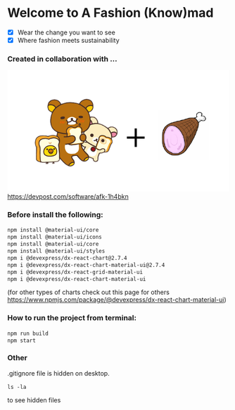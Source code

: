 # Welcome to A Fashion (Know)mad
- [x] Wear the change you want to see
- [x] Where fashion meets sustainability
### Created in collaboration with ... 
![alt text](https://github.com/mymyxtran/AFK/blob/main/m3xhams.png) 
https://devpost.com/software/afk-1h4bkn
### Before install the following:
```
npm install @material-ui/core
npm install @material-ui/icons
npm install @material-ui/core
npm install @material-ui/styles
npm i @devexpress/dx-react-chart@2.7.4
npm i @devexpress/dx-react-chart-material-ui@2.7.4
npm i @devexpress/dx-react-grid-material-ui
npm i @devexpress/dx-react-chart-material-ui      
```
(for other types of charts check out this page for others https://www.npmjs.com/package/@devexpress/dx-react-chart-material-ui)
### How to run the project from terminal:
```
npm run build
npm start
```

### Other
.gitignore file is hidden on desktop. 
```
ls -la
``` 
to see hidden files


